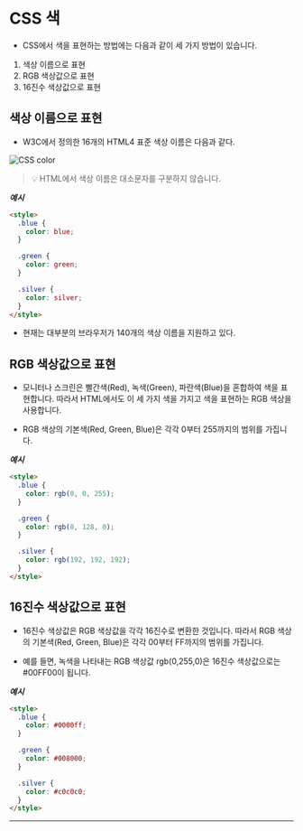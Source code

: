# CSS 색

- CSS에서 색을 표현하는 방법에는 다음과 같이 세 가지 방법이 있습니다.

1. 색상 이름으로 표현
2. RGB 색상값으로 표현
3. 16진수 색상값으로 표현

## **색상 이름으로 표현**

- W3C에서 정의한 16개의 HTML4 표준 색상 이름은 다음과 같다.

![CSS color](https://make.wordpress.org/core/files/2021/02/wordpress-admin-color-palette-WP57.png)

> 💡 HTML에서 색상 이름은 대소문자를 구분하지 않습니다.

**_예시_**

```html
<style>
  .blue {
    color: blue;
  }

  .green {
    color: green;
  }

  .silver {
    color: silver;
  }
</style>
```

- 현재는 대부분의 브라우저가 140개의 색상 이름을 지원하고 있다.

## RGB 색상값으로 표현

- 모니터나 스크린은 빨간색(Red), 녹색(Green), 파란색(Blue)을 혼합하여 색을 표현합니다. 따라서 HTML에서도 이 세 가지 색을 가지고 색을 표현하는 RGB 색상을 사용합니다.

- RGB 색상의 기본색(Red, Green, Blue)은 각각 0부터 255까지의 범위를 가집니다.

**_예시_**

```html
<style>
  .blue {
    color: rgb(0, 0, 255);
  }

  .green {
    color: rgb(0, 128, 0);
  }

  .silver {
    color: rgb(192, 192, 192);
  }
</style>
```

## 16진수 색상값으로 표현

- 16진수 색상값은 RGB 색상값을 각각 16진수로 변환한 것입니다.
  따라서 RGB 색상의 기본색(Red, Green, Blue)은 각각 00부터 FF까지의 범위를 가집니다.

- 예를 들면, 녹색을 나타내는 RGB 색상값 rgb(0,255,0)은 16진수 색상값으로는 #00FF00이 됩니다.

**_예시_**

```html
<style>
  .blue {
    color: #0000ff;
  }

  .green {
    color: #008000;
  }

  .silver {
    color: #c0c0c0;
  }
</style>
```

---
